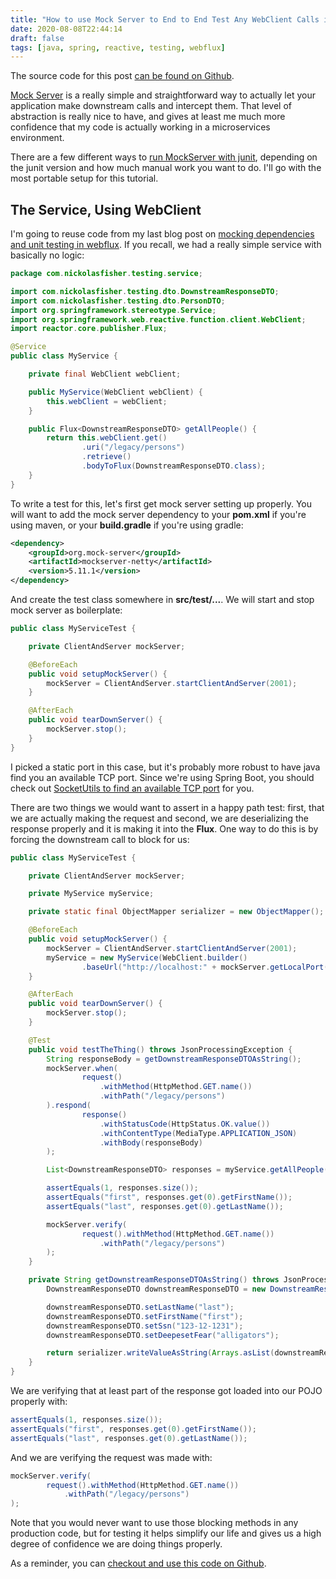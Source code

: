 ```yaml
---
title: "How to use Mock Server to End to End Test Any WebClient Calls in Spring Boot Webflux"
date: 2020-08-08T22:44:14
draft: false
tags: [java, spring, reactive, testing, webflux]
---
```


The source code for this post [can be found on Github](https://github.com/nfisher23/reactive-programming-webflux/tree/master/mocking-and-unit-testing).

[Mock Server](https://www.mock-server.com) is a really simple and straightforward way to actually let your application make downstream calls and intercept them. That level of abstraction is really nice to have, and gives at least me much more confidence that my code is actually working in a microservices environment.

There are a few different ways to [run MockServer with junit](https://www.mock-server.com/mock_server/running_mock_server.html), depending on the junit version and how much manual work you want to do. I'll go with the most portable setup for this tutorial.

## The Service, Using WebClient

I'm going to reuse code from my last blog post on [mocking dependencies and unit testing in webflux](https://nickolasfisher.com/blog/how-to-mock-dependencies-and-unit-test-in-spring-boot-webflux). If you recall, we had a really simple service with basically no logic:

```java
package com.nickolasfisher.testing.service;

import com.nickolasfisher.testing.dto.DownstreamResponseDTO;
import com.nickolasfisher.testing.dto.PersonDTO;
import org.springframework.stereotype.Service;
import org.springframework.web.reactive.function.client.WebClient;
import reactor.core.publisher.Flux;

@Service
public class MyService {

    private final WebClient webClient;

    public MyService(WebClient webClient) {
        this.webClient = webClient;
    }

    public Flux<DownstreamResponseDTO> getAllPeople() {
        return this.webClient.get()
                .uri("/legacy/persons")
                .retrieve()
                .bodyToFlux(DownstreamResponseDTO.class);
    }
}

```

To write a test for this, let's first get mock server setting up properly. You will want to add the mock server dependency to your **pom.xml** if you're using maven, or your **build.gradle** if you're using gradle:

```xml
<dependency>
    <groupId>org.mock-server</groupId>
    <artifactId>mockserver-netty</artifactId>
    <version>5.11.1</version>
</dependency>

```

And create the test class somewhere in **src/test/...**. We will start and stop mock server as boilerplate:

```java
public class MyServiceTest {

    private ClientAndServer mockServer;

    @BeforeEach
    public void setupMockServer() {
        mockServer = ClientAndServer.startClientAndServer(2001);
    }

    @AfterEach
    public void tearDownServer() {
        mockServer.stop();
    }
}

```

I picked a static port in this case, but it's probably more robust to have java find you an available TCP port. Since we're using Spring Boot, you should check out [SocketUtils to find an available TCP port](https://docs.spring.io/spring-framework/docs/current/javadoc-api/org/springframework/util/SocketUtils.html#findAvailableTcpPort) for you.

There are two things we would want to assert in a happy path test: first, that we are actually making the request and second, we are deserializing the response properly and it is making it into the **Flux**. One way to do this is by forcing the downstream call to block for us:

```java
public class MyServiceTest {

    private ClientAndServer mockServer;

    private MyService myService;

    private static final ObjectMapper serializer = new ObjectMapper();

    @BeforeEach
    public void setupMockServer() {
        mockServer = ClientAndServer.startClientAndServer(2001);
        myService = new MyService(WebClient.builder()
                .baseUrl("http://localhost:" + mockServer.getLocalPort()).build());
    }

    @AfterEach
    public void tearDownServer() {
        mockServer.stop();
    }

    @Test
    public void testTheThing() throws JsonProcessingException {
        String responseBody = getDownstreamResponseDTOAsString();
        mockServer.when(
                request()
                    .withMethod(HttpMethod.GET.name())
                    .withPath("/legacy/persons")
        ).respond(
                response()
                    .withStatusCode(HttpStatus.OK.value())
                    .withContentType(MediaType.APPLICATION_JSON)
                    .withBody(responseBody)
        );

        List<DownstreamResponseDTO> responses = myService.getAllPeople().collectList().block();

        assertEquals(1, responses.size());
        assertEquals("first", responses.get(0).getFirstName());
        assertEquals("last", responses.get(0).getLastName());

        mockServer.verify(
                request().withMethod(HttpMethod.GET.name())
                    .withPath("/legacy/persons")
        );
    }

    private String getDownstreamResponseDTOAsString() throws JsonProcessingException {
        DownstreamResponseDTO downstreamResponseDTO = new DownstreamResponseDTO();

        downstreamResponseDTO.setLastName("last");
        downstreamResponseDTO.setFirstName("first");
        downstreamResponseDTO.setSsn("123-12-1231");
        downstreamResponseDTO.setDeepesetFear("alligators");

        return serializer.writeValueAsString(Arrays.asList(downstreamResponseDTO));
    }
}

```

We are verifying that at least part of the response got loaded into our POJO properly with:

```java
assertEquals(1, responses.size());
assertEquals("first", responses.get(0).getFirstName());
assertEquals("last", responses.get(0).getLastName());

```

And we are verifying the request was made with:

```java
mockServer.verify(
        request().withMethod(HttpMethod.GET.name())
            .withPath("/legacy/persons")
);

```

Note that you would never want to use those blocking methods in any production code, but for testing it helps simplify our life and gives us a high degree of confidence we are doing things properly.

As a reminder, you can [checkout and use this code on Github](https://github.com/nfisher23/reactive-programming-webflux/tree/master/mocking-and-unit-testing).
